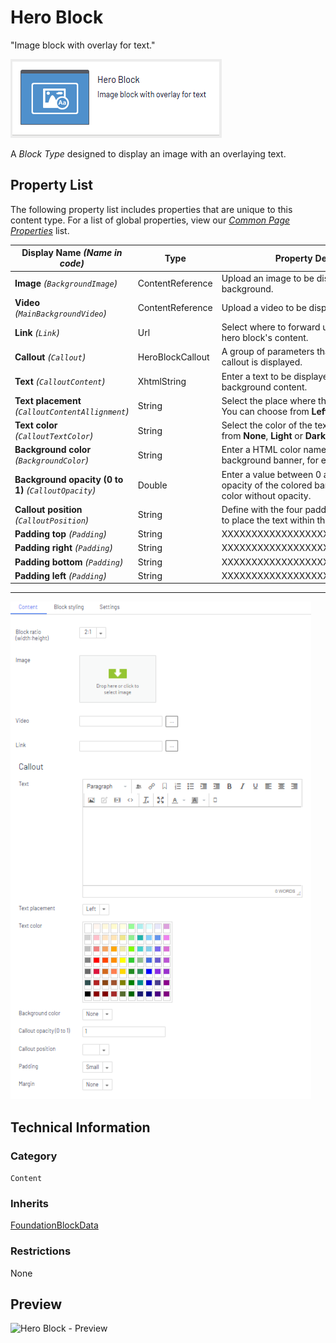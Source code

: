 # Hero Block
"Image block with overlay for text."

![Hero Block](Screenshots/Hero%20Block%20-%20icon.png)

A *Block Type* designed to display an image with an overlaying text.

## Property List
The following property list includes properties that are unique to this content type. For a list of global properties, view our [*Common Page Properties*](../../Common%20Page%20Properties.md) list.

Display Name *(Name in code)* | Type | Property Description
--------------|------|---------------
**Image** *(`BackgroundImage`)* | ContentReference | Upload an image to be displayed as background.
**Video** *(`MainBackgroundVideo`)* | ContentReference | Upload a video to be displayed as background.
**Link** *(`Link`)* | Url | Select where to forward users clicking on the hero block's content.
**Callout** *(`Callout`)* | HeroBlockCallout | A group of parameters that defines how the callout is displayed.
**Text** *(`CalloutContent`)* | XhtmlString | Enter a text to be displayed in front of the background content.
**Text placement** *(`CalloutContentAllignment`)* | String | Select the place where the text is displayed. You can choose from **Left**, **Right** or **Center**. 
**Text color** *(`CalloutTextColor`)* | String | Select the color of the text. You can choose from **None**, **Light** or **Dark**.
**Background color** *(`BackgroundColor`)* | String | Enter a HTML color name of the content text's background banner, for example *darkorange*. 
**Background opacity (0 to 1)** *(`CalloutOpacity`)* | Double | Enter a value between 0 and 1 to define the opacity of the colored banner, while 1 is full color without opacity.
**Callout position** *(`CalloutPosition`)* | String | Define with the four padding parameters where to place the text within the banner.
**Padding top** *(`Padding`)* | String | XXXXXXXXXXXXXXXXXXXX
**Padding right** *(`Padding`)* | String | XXXXXXXXXXXXXXXXXXXXXXXXX
**Padding bottom** *(`Padding`)* | String | XXXXXXXXXXXXXXXXXXXXXXXXXXXXXXXXX
**Padding left** *(`Padding`)* | String | XXXXXXXXXXXXXXXXXXXXXXXXXXXXXXXXX



** **
![Hero Block - Content tab](Screenshots/Hero%20Block%20-%20Content%20tab.png)

## Technical Information

### Category
`Content`

### Inherits
[FoundationBlockData](#)

### Restrictions
None

## Preview
![Hero Block - Preview](Screenshots/Hero20Block%20-%20Preview.png)



